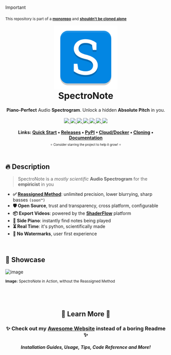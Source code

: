 > [!IMPORTANT]
> <sub>This repository is part of a [**monorepo**](https://github.com/BrokenSource/BrokenSource) and [**shouldn't be cloned alone**](https://brokensrc.dev/get/source)</sub>

<!-- PyPI Start -->
<div align="center">
  <a href="https://brokensrc.dev/spectronote"><img src="https://raw.githubusercontent.com/BrokenSource/SpectroNote/main/SpectroNote/Resources/Images/SpectroNote.png" width="200"></a>
  <h1 style="margin-top: 0">SpectroNote</h1>
  <b>Piano-Perfect</b> Audio <b>Spectrogram</b>. Unlock a hidden <b>Absolute Pitch</b> in you.
  <br>
  <br>
  <a href="https://pypi.org/project/spectronote/">
    <img src="https://img.shields.io/pypi/v/spectronote?label=PyPI&color=blue">
  </a>
  <a href="https://pypi.org/project/spectronote/">
    <img src="https://img.shields.io/pypi/dw/spectronote?label=Installs&color=blue">
  </a>
  <a href="https://github.com/BrokenSource/BrokenSource">
    <img src="https://img.shields.io/github/v/tag/BrokenSource/BrokenSource?label=GitHub&color=orange">
  </a>
  <a href="https://github.com/BrokenSource/SpectroNote/stargazers">
    <img src="https://img.shields.io/github/stars/BrokenSource/SpectroNote?label=Stars&style=flat&color=orange">
  </a>
  <a href="https://github.com/BrokenSource/SpectroNote/releases/">
    <img src="https://img.shields.io/github/v/release/BrokenSource/SpectroNote?label=Release&color=light-green">
  </a>
  <a href="https://github.com/BrokenSource/SpectroNote/releases/">
    <img src="https://img.shields.io/github/downloads/BrokenSource/SpectroNote/total?label=Downloads&color=light-green">
  </a>
  <a href="https://discord.gg/KjqvcYwRHm">
    <img src="https://img.shields.io/discord/1184696441298485370?label=Discord&style=flat&color=purple">
  </a>
    <br>
  <br>
  <b>
    Links:
    <a href="https://brokensrc.dev/spectronote/">Quick Start</a> •
    <a href="https://brokensrc.dev/get/releases/">Releases</a> •
    <a href="https://brokensrc.dev/get/pypi/">PyPI</a> •
    <a href="https://brokensrc.dev/get/docker/">Cloud/Docker</a> •
    <a href="https://brokensrc.dev/get/source/">Cloning</a> •
    <a href="https://brokensrc.dev/spectronote/">Documentation</a>
  </b>
  <br>
  <sub><small>⭐️ Consider starring the project to help it grow! ⭐️</small></sub>
</div>

<br>

## 🔥 Description

> SpectroNote is a _mostly scientific_ **Audio Spectrogram** for the **empiricist** in you

- **✅ [**Reassigned Method**](https://en.wikipedia.org/wiki/Reassignment_method)**: unlimited precision, lower blurrying, sharp basses `(soon™)`
- **🛡️ Open Source**, trust and transparency, cross platform, configurable
- **📦 Export Videos**: powered by the [**ShaderFlow**](https://github.com/BrokenSource/ShaderFlow) platform
- **🎹 Side Piano**: instantly find notes being played
- **⏳ Real Time**: it's python, scientifically made
- **🎨 No Watermarks**, user first experience

<br>

## 📸 Showcase

![image](https://github.com/BrokenSource/SpectroNote/assets/29046864/23d2ab9f-0c02-45bd-89f0-d8e57b7d112b)

<sup><b>Image:</b> SpectroNote in Action, without the Reassigned Method</sup>

<!-- Website end -->
<br><br><div align="center">
  <h2>🍁 Learn More 🍁</h2>
  <h3>✨ Check out my <a href="https://brokensrc.dev/get/"><b>Awesome Website</b></a> instead of a boring Readme ✨</h3>
  <h5>Installation Guides, Usage, Tips, Code Reference and More!</h5>
</div>

